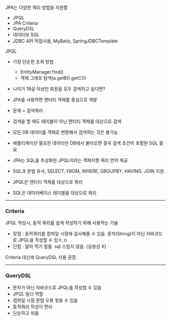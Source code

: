 JPA는 다양한 쿼리 방법을 지원함

- JPQL
- JPA Criteria
- QueryDSL
- 네이티브 SQL
- JDBC API 직접사용, MyBatis, SpringJDBCTemplate



JPQL

- 가장 단순한 조회 방법
  - EntityManager.find()
  - 객체 그래프 탐색(a.getB().getC())
- 나이가 18살 이상인 회원을 모두 검색하고 싶다면?



- JPA를 사용하면 엔티티 객체를 중심으로 개발
- 문제 = 검색쿼리
- 검색을 할 때도 테이블이 아닌 엔티티 객체를 대상으로 검색
- 모든 DB 데이터를 객체로 변환해서 검색하는 것은 불가능
- 애플리케이션 필요한 데이터만 DB에서 불러오면 결국 검색 조건이 포함된 SQL 필요



- JPA는 SQL을 추상화한 JPQL이라는 객체지향 쿼리 언어 제공
- SQL과 문법 유사, SELECT, FROM, WHERE, GROUPBY, HAVING, JOIN 지원
- JPQL은 엔티티 객체를 대상으로 쿼리
- SQL은 데이터베이스 테이블을 대상으로 쿼리

---

### Criteria

JPQL 작성시, 동적 쿼리를 쉽게 작성하기 위해 사용하는 기술

- 장점 : 동적쿼리를 컴파일 시점에 검사해줄 수 있음. 문자(String)이 아닌 자바코드로 JPQL을 작성할 수 있ㅇ,ㅁ
- 단점 : 알아 먹기 힘듦. sql 스럽지 않음. (실용성 X)

Criteria 대신에 QueryDSL 사용 권장.

---

### QueryDSL

- 문자가 아닌 자바코드로 JPQL을 작성할 수 있음
- JPQL 빌더 역할
- 컴파일 시점 문법 오류 찾을 수 있음
- 동적쿼리 작성이 편리
- 단순하고 쉬움